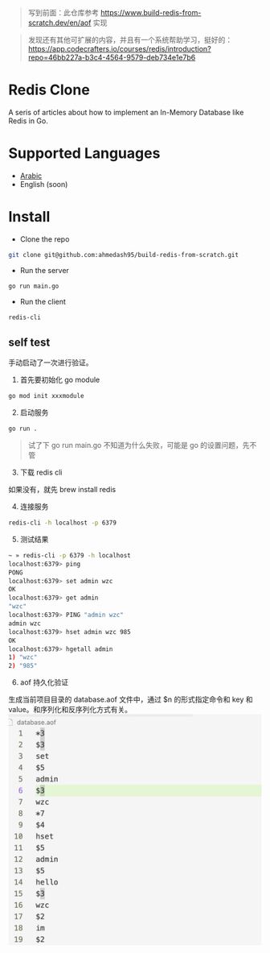 > 写到前面：此仓库参考 https://www.build-redis-from-scratch.dev/en/aof 实现

> 发现还有其他可扩展的内容，并且有一个系统帮助学习，挺好的：https://app.codecrafters.io/courses/redis/introduction?repo=46bb227a-b3c4-4564-9579-deb734e1e7b6

# Redis Clone

A seris of articles about how to implement an In-Memory Database like Redis in Go.

# Supported Languages
- [Arabic](https://www.build-redis-from-scratch.dev/ar/introduction)
- English (soon)

# Install

- Clone the repo
```bash
git clone git@github.com:ahmedash95/build-redis-from-scratch.git
```

- Run the server
```bash
go run main.go
```

- Run the client
```bash
redis-cli
```

## self test

手动启动了一次进行验证。

1. 首先要初始化 go module

```bash
go mod init xxxmodule
```

2. 启动服务

```bash
go run .
```

> 试了下 go run  main.go 不知道为什么失败，可能是 go 的设置问题，先不管

3. 下载 redis cli

如果没有，就先 brew install redis

4. 连接服务

```bash
redis-cli -h localhost -p 6379
```

5. 测试结果

```bash
~ » redis-cli -p 6379 -h localhost                                                   ktpro@KTprodeMacBook-Pro
localhost:6379> ping
PONG
localhost:6379> set admin wzc
OK
localhost:6379> get admin
"wzc"
localhost:6379> PING "admin wzc"
admin wzc
localhost:6379> hset admin wzc 985
OK
localhost:6379> hgetall admin
1) "wzc"
2) "985"

```

6. aof 持久化验证

生成当前项目目录的 database.aof 文件中，通过 $n 的形式指定命令和 key 和 value。和序列化和反序列化方式有关。
![alt text](image.png)


